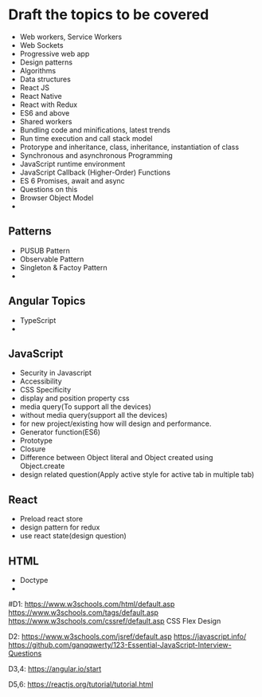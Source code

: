 # Draft the topics to be covered


- Web workers, Service Workers
- Web Sockets
- Progressive web app
- Design patterns
- Algorithms
- Data structures
- React JS
- React Native
- React with Redux
- ES6 and above
- Shared workers
- Bundling code and minifications, latest trends
- Run time execution and call stack model
- Protorype and inheritance, class, inheritance, instantiation of class
- Synchronous and asynchronous Programming
- JavaScript runtime environment
- JavaScript Callback (Higher-Order) Functions
- ES 6 Promises, await and async
- Questions on this
- Browser Object Model
- 

## Patterns
- PUSUB Pattern
- Observable Pattern
- Singleton & Factoy Pattern
- 

## Angular Topics
- TypeScript 
- 


## JavaScript
- Security in Javascript
- Accessibility
- CSS Specificity
- display and position property css
- media query(To support all the devices)
- without media query(support all the devices)
- for new project/existing how will design and performance.
- Generator function(ES6)
- Prototype
- Closure
- Difference between Object literal and Object created using Object.create
- design related question(Apply active style for active tab in multiple tab)

## React
- Preload react store
- design pattern for redux
- use react state(design question)

## HTML
- Doctype
- 

#D1:
https://www.w3schools.com/html/default.asp
https://www.w3schools.com/tags/default.asp
https://www.w3schools.com/cssref/default.asp
CSS Flex Design

D2:
https://www.w3schools.com/jsref/default.asp
https://javascript.info/
https://github.com/ganqqwerty/123-Essential-JavaScript-Interview-Questions

D3,4:
https://angular.io/start

D5,6:
https://reactjs.org/tutorial/tutorial.html



